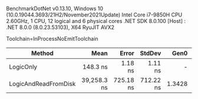 BenchmarkDotNet v0.13.10, Windows 10 (10.0.19044.3693/21H2/November2021Update)
Intel Core i7-9850H CPU 2.60GHz, 1 CPU, 12 logical and 6 physical cores
.NET SDK 8.0.100
[Host] : .NET 8.0.0 (8.0.23.53103), X64 RyuJIT AVX2

Toolchain=InProcessNoEmitToolchain

| Method               | Mean        | Error     | StdDev    | Gen0   | Allocated |
|--------------------- |------------:|----------:|----------:|-------:|----------:|
| LogicOnly            |    148.3 ns |   1.18 ns |   1.11 ns |      - |         - |
| LogicAndReadFromDisk | 39,258.3 ns | 725.18 ns | 712.22 ns | 1.3428 |    8536 B |
